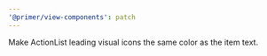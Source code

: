 ```yaml
---
'@primer/view-components': patch
---
```


Make ActionList leading visual icons the same color as the item text.
